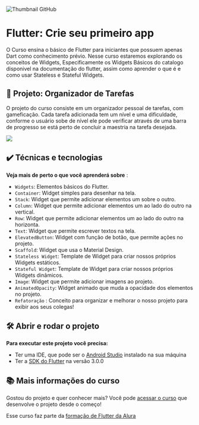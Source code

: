 ![Thumbnail GitHub](https://raw.githubusercontent.com/Kakomo/alura_flutter_curso_1/Aula_2/Readme%20Template.png)

# Flutter: Crie seu primeiro app

O Curso ensina o básico de Flutter para iniciantes que possuem apenas Dart como conhecimento prévio. Nesse curso estaremos explorando os conceitos de Widgets, Especificamente os Widgets Básicos do catalogo disponivel na documentação do flutter, assim como aprender o que é e como usar Stateless e Stateful Widgets.

## 🔨 Projeto: Organizador de Tarefas

O projeto do curso consiste em um organizador pessoal de tarefas, com gameficação. Cada tarefa adicionada tem um nível e uma dificuldade, conforme o usuário sobe de nível ele pode verificar através de uma barra de progresso se está perto de concluir a maestria na tarefa desejada.

![](https://raw.githubusercontent.com/Kakomo/alura_flutter_curso_1/Aula_2/flutter1_gif.gif)

## ✔️ Técnicas e tecnologias

**Veja mais de perto o que você aprenderá sobre** :
- `Widgets`: Elementos básicos do Flutter.
- `Container`: Widget simples para desenhar na tela.
- `Stack`: Widget que permite adicionar elementos um sobre o outro.
- `Column`: Widget que permite adicionar elementos um ao lado do outro na vertical.
- `Row`: Widget que permite adicionar elementos um ao lado do outro na horizonta.
- `Text`: Widget que permite escrever textos na tela.
- `ElevatedButton`: Widget com função de botão, que permite ações no projeto.
- `Scaffold`: Widget que usa o Material Design.
- `Stateless Widget`: Template de Widget para criar nossos próprios Widgets estáticos.
- `Stateful Widget`: Template de Widget para criar nossos próprios Widgets dinâmicos.
- `Image`: Widget que permite adicionar imagens ao projeto.
- `AnimatedOpacity`: Widget animado que muda a opacidade dos elementos no projeto.
- `Refatoração` : Conceito para organizar e melhorar o nosso projeto para exibir aos seus colegas!

 


## 🛠️ Abrir e rodar o projeto

**Para executar este projeto você precisa:**

- Ter uma IDE, que pode ser o  [Android Studio](https://developer.android.com/) instalado na sua máquina
- Ter a [SDK do Flutter](https://docs.flutter.dev/get-started/install) na versão 3.0.0


## 📚 Mais informações do curso

Gostou do projeto e quer conhecer mais? Você pode [acessar o curso]() que desenvolve o projeto desde o começo!

Esse curso faz parte da [formação de Flutter da Alura]()
